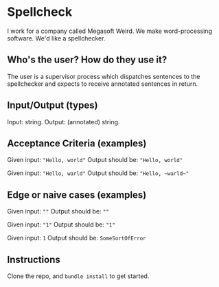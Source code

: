 # Spellcheck

I work for a company called Megasoft Weird. We make word-processing software. We'd like a spellchecker.

## Who's the user? How do they use it?

The user is a supervisor process which dispatches sentences to the spellchecker and expects to receive annotated sentences in return.

## Input/Output (types)

Input: string.
Output: (annotated) string.

## Acceptance Criteria (examples)

Given input: `"Hello, world"`
Output should be: `"Hello, world"`

Given input: `"Hello, warld"`
Output should be: `"Hello, ~warld~"`

## Edge or naive cases (examples)

Given input: `""`
Output should be: `""`

Given input: `"1"`
Output should be: `"1"`

Given input: `1`
Output should be: `SomeSortOfError`

## Instructions

Clone the repo, and `bundle install` to get started.